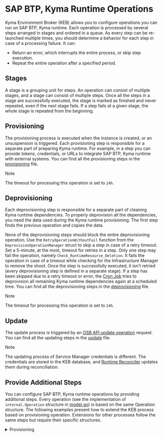 # SAP BTP, Kyma Runtime Operations

Kyma Environment Broker (KEB) allows you to configure operations you can run on SAP BTP, Kyma runtime. Each operation is processed by several steps arranged in stages and ordered in a queue. As every step can be re-launched multiple times, you should determine a behavior for each step in case of a processing failure. It can:

* Return an error, which interrupts the entire process, or skip step execution.
* Repeat the entire operation after a specified period.

## Stages

A stage is a grouping unit for steps. An operation can consist of multiple stages, and a stage can consist of multiple steps. Once all the steps in a stage are successfully executed, the stage is marked as finished and never repeated, even if the next stage fails. If a step fails at a given stage, the whole stage is repeated from the beginning.

## Provisioning

The provisioning process is executed when the instance is created, or an unsuspension is triggered.
Each provisioning step is responsible for a separate part of preparing Kyma runtime. For example, in a step you can provide tokens, credentials, or URLs to integrate SAP BTP, Kyma runtime with external systems.
You can find all the provisioning steps in the [provisioning](../../cmd/broker/provisioning.go) file.

> [!NOTE]
> The timeout for processing this operation is set to `24h`.

## Deprovisioning

Each deprovisioning step is responsible for a separate part of cleaning Kyma runtime dependencies. To properly deprovision all the dependencies, you need the data used during the Kyma runtime provisioning. The first step finds the previous operation and copies the data.

None of the deprovisioning steps should block the entire deprovisioning operation. Use the `RetryOperationWithoutFail` function from the `DeprovisionOperationManager` struct to skip a step in case of a retry timeout. Set a 5-minute, at the most, timeout for retries in a step.
Only one step may fail the operation, namely `Check_RuntimeResource_Deletion`. It fails the operation in case of a timeout while checking for the Infrastructure Manager to remove the shoot.
Once the step is successfully executed, it isn't retried (every deprovisioning step is defined in a separate stage). If a step has been skipped due to a retry timeout or error, the [Cron Job](../contributor/06-50-deprovision-retrigger-cronjob.md) tries to deprovision all remaining Kyma runtime dependencies again at a scheduled time.
You can find all the deprovisioning steps in the [deprovisioning](../../cmd/broker/deprovisioning.go) file.

> [!NOTE]
> The timeout for processing this operation is set to `24h`.

## Update

The update process is triggered by an [OSB API update operation](https://github.com/openservicebrokerapi/servicebroker/blob/master/spec.md#updating-a-service-instance) request.
You can find all the updating steps in the [update](../../cmd/broker/update.go) file.

> [!NOTE]
> The updating process of Service Manager credentials is different. The credentials are stored in the KEB database, and [Runtime Reconciler](../contributor/07-10-runtime-reconciler.md) updates them during reconciliation.

## Provide Additional Steps

You can configure SAP BTP, Kyma runtime operations by providing additional steps. Every operation (see the implementation of `internal.Operation` structure in [model.go](../../internal/model.go)) is based on the same Operation structure. The following examples present how to extend the KEB process based on provisioning operation. Extensions for other processes follow the same steps but require their specific structures.

<div tabs name="runtime-provisioning-deprovisioning" group="runtime-provisioning-deprovisioning">
  <details>
  <summary label="provisioning">
  Provisioning
  </summary>

1. Create a new file in [this directory](../../internal/process/provisioning).

2. Implement the following interface in your provisioning or deprovisioning step:

    ```go
    type Step interface {
        Name() string
        Run(operation internal.Operation, logger *slog.Logger) (internal.Operation, time.Duration, error)
    }
    ```

   * `Name()` method returns the name of the step that is used in logs.
   * `Run()` method implements the functionality of the step. The method receives operations as an argument to which it can add appropriate overrides or save other used variables. You must always return the modified operation from the method.

    ```go
    operation.InputCreator.AppendOverrides(COMPONENT_NAME, []*gqlschema.ConfigEntryInput{
        {
            Key:   "path.to.key",
            Value: SOME_VALUE,
        },
        {
            Key:    "path.to.secret",
            Value:  SOME_VALUE,
            Secret: ptr.Bool(true),
        },
    })
    ```

    If your functionality requires saving data in the storage, you can do it by adding fields to the generic `internal.Operation`, a specific implementation of that structure, or the InstanceDetails, all of which are defined in [model.go](../../internal/model.go). The difference is that for a specific operation implementation, new fields are only visible for that specific type and InstanceDetails is copied during operation initialization across all operations that concert a given runtime. The example below shows how to extend operation with additional fields:
    
    ```go
    type Operation struct {

        // These fields are serialized to JSON and stored in the storage
        RuntimeVersion RuntimeVersionData `json:"runtime_version"`

        // These fields are not stored in the storage
        InputCreator ProvisionerInputCreator `json:"-"`
    }
    ```

    See the example of the step implementation:

    ```go
    package provisioning

    import (
        "encoding/json"
        "fmt"
        "log/slog"     
        "net/http"
        "time"

        "github.com/kyma-incubator/compass/components/provisioner/pkg/gqlschema"
        "github.com/kyma-incubator/compass/components/kyma-environment-broker/internal"
        "github.com/kyma-incubator/compass/components/kyma-environment-broker/internal/storage"
    )

    type HelloWorldStep struct {
        operationStorage storage.Operations
        client           *http.Client
    }

    type ExternalBodyResponse struct {
        data  string
        token string
    }

    func NewHelloWorldStep(operationStorage storage.Operations, client *http.Client) *HelloWorldStep {
        return &HelloWorldStep{
            operationStorage: operationStorage,
            client:           client,
        }
    }

    func (s *HelloWorldStep) Name() string {
        return "Hello_World"
    }

    // Your step can be repeated in case any other step fails, even if your step has already done its job
    func (s *HelloWorldStep) Run(operation internal.Operation, log *slog.Logger) (internal.Operation, time.Duration, error) {
        log.Info("Start step")

        // Check whether your step should be run or if its job has been done in the previous iteration
        // All non-save operation data are empty (e.g. InputCreator overrides)

        // Add your logic here

        // Add a call to an external service (optional)
        response, err := s.client.Get("http://example.com")
        if err != nil {
            // Error during a call to an external service may be temporary so you should return time.Duration
            // All steps will be repeated in X seconds/minutes
            return operation, 1 * time.Second, nil
        }
        defer response.Body.Close()

        body := ExternalBodyResponse{}
        err = json.NewDecoder(response.Body).Decode(&body)
        if err != nil {
            log.Error(fmt.Sprintf("error: %s", err))
            // Handle a process failure by returning an error or time.Duration
        }

        // If a call or any other action is time-consuming, you can save the result in the operation
        // If you need an extra field in the Operation structure, add it first
        // In the following step, you can check beforehand if a given value already exists in the operation
        operation.HelloWorlds = body.data
        updatedOperation, err := s.operationStorage.UpdateOperation(operation)
        if err != nil {
            log.Error(fmt.Sprintf("error: %s", err))
            // Handle a process failure by returning an error or time.Duration
        }

        // If your step finishes with data which should be added to override used during the Runtime provisioning,
        // add an extra value to operation.InputCreator, then return the updated version of the Application
        updatedOperation.InputCreator.AppendOverrides("component-name", []*gqlschema.ConfigEntryInput{
            {
                Key:   "some.key",
                Value: body.token,
            },
        })

        // Return the updated version of the Application
        return *updatedOperation, 0, nil
    }
    ```

3. Add the step to the [`/cmd/broker/provisioning.go`](../../cmd/broker/provisioning.go) file:

    ```go
    provisioningSteps := []struct {
   		stage   string
   		step     provisioning.Step
   	}{
   		{
   			stage: "create_runtime",
   			step:   provisioning.NewHelloWorldStep(db.Operations(), &http.Client{}),
   		},
    }
    ```

   Once all the steps in the stage have run successfully, the stage is  not retried even if the application is restarted.
  </details>
